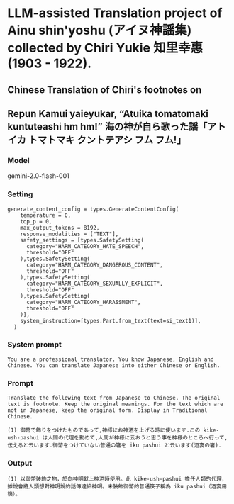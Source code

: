 # LLM-assisted Translation project of Ainu shin'yoshu (アイヌ神謡集) collected by Chiri Yukie 知里幸惠 (1903 - 1922).

## Chinese Translation of Chiri's footnotes on

## Repun Kamui yaieyukar, “Atuika tomatomaki kuntuteashi hm hm!” 海の神が自ら歌った謡「アトイカ トマトマキ クントテアシ フム フム!」

### Model
gemini-2.0-flash-001

### Setting
```
generate_content_config = types.GenerateContentConfig(
    temperature = 0,
    top_p = 0,
    max_output_tokens = 8192,
    response_modalities = ["TEXT"],
    safety_settings = [types.SafetySetting(
      category="HARM_CATEGORY_HATE_SPEECH",
      threshold="OFF"
    ),types.SafetySetting(
      category="HARM_CATEGORY_DANGEROUS_CONTENT",
      threshold="OFF"
    ),types.SafetySetting(
      category="HARM_CATEGORY_SEXUALLY_EXPLICIT",
      threshold="OFF"
    ),types.SafetySetting(
      category="HARM_CATEGORY_HARASSMENT",
      threshold="OFF"
    )],
    system_instruction=[types.Part.from_text(text=si_text1)],
  )
```

### System prompt
```
You are a professional translator. You know Japanese, English and Chinese. You can translate Japanese into either Chinese or English.
```

### Prompt
```
Translate the following text from Japanese to Chinese. The original text is footnote. Keep the original meanings. For the text which are not in Japanese, keep the original form. Display in Traditional Chinese.

(1) 御幣で飾りをつけたものであって,神様にお神酒を上げる時に使います.この kike-ush-pashui は人間の代理を勤めて,人間が神様に云おうと思う事を神様のところへ行って,伝えると云います.御幣をつけていない普通の箸を iku pashui と云います(酒宴の箸).
```

### Output
```
(1) 以御幣裝飾之物，於向神明獻上神酒時使用。此 kike-ush-pashui 擔任人類的代理，據說會將人類想對神明說的話傳達給神明。未裝飾御幣的普通筷子稱為 iku pashui（酒宴用筷）。

```